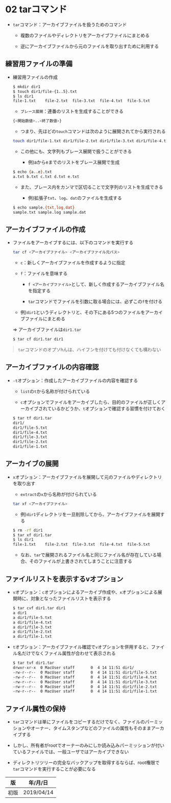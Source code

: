 02 tarコマンド
=============

* `tar`コマンド：アーカイブファイルを扱うためのコマンド

  * 複数のファイルやディレクトリをアーカイブファイルにまとめる

  * 逆にアーカイブファイルから元のファイルを取り出すために利用する



## 練習用ファイルの準備

* 練習用ファイルの作成

  ```bash
  $ mkdir dir1
  $ touch dir1/file-{1..5}.txt
  $ ls dir1
  file-1.txt	file-2.txt	file-3.txt	file-4.txt	file-5.txt
  ```

  * `ブレース展開`：連番のリストを生成することができる

  ```bash
  {<開始数値>..<終了数値>}
  ```

  * つまり、先ほどの`touch`コマンドは次のように展開されてから実行される

  ```bash
  touch dir1/file-1.txt	dir1/file-2.txt	dir1/file-3.txt	dir1/file-4.txt	dir1/file-5.txt
  ```

  * この他にも、文字列もブレース展開で扱うことができる

    * 例)aからeまでのリストをブレース展開で生成

  ```bash
  $ echo {a..e}.txt
  a.txt b.txt c.txt d.txt e.txt
  ```

  * また、ブレース内をカンマで区切ることで文字列のリストを生成できる

    * 例)拡張子`txt`、`log`、`dat`のファイルを生成する

  ```bash
  $ echo sample.{txt,log,dat}
  sample.txt sample.log sample.dat
  ```



## アーカイブファイルの作成

* ファイルをアーカイブするには、以下のコマンドを実行する

  ```bash
  tar cf <アーカイブファイル> <アーカイブファイル元パス>
  ```

  * `c`：新しくアーカイブファイルを作成するように指定

  * `f`：ファイルを意味する

    * `f <アーカイブファイル>`として、新しく作成するアーカイブファイル名を指定する

    * `tar`コマンドでファイルを引数に取る場合には、必ずこの`f`を付ける

  * 例)`dir1`というディレクトリと、その下にある5つのファイルをアーカイブファイルにまとめる

  => アーカイブファイルは`dir1.tar`

  ```bash
  $ tar cf dir1.tar dir1
  ```

> `tar`コマンドのオプソhんは、ハイフンを付けても付けなくても構わない



## アーカイブファイルの内容確認

* `-t`オプション：作成したアーカイブファイルの内容を確認する

  * `list`の`t`から名称が付けられている

  * `c`オプションでファイルをアーカイブしたら、目的のファイルが正しくアーカイブされているかどうか、`t`オプションで確認する習慣を付けておく

  ```bash
  $ tar tf dir1.tar
  dir1/
  dir1/file-5.txt
  dir1/file-4.txt
  dir1/file-3.txt
  dir1/file-2.txt
  dir1/file-1.txt
  ```



## アーカイブの展開

* `x`オプション：アーカイブファイルを展開して元のファイルやディレクトリを取り出す

  * `extract`の`x`から名称が付けられている

  ```bash
  tar xf <アーカイブファイル>
  ```

  * 例)`dir1`ディレクトリを一旦削除してから、アーカイブファイルを展開する

  ```bash
  $ rm -rf dir1
  $ tar xf dir1.tar
  $ ls dir1
  file-1.txt	file-2.txt	file-3.txt	file-4.txt	file-5.txt
  ```

  * なお、`tar`で展開されるファイル名と同じファイル名が存在している場合、そのファイルが上書きされてしまうことに注意する



## ファイルリストを表示するvオプション

* `v`オプション：`c`オプションによるアーカイブ作成や、`x`オプションによる展開時に、対象となったファイルリストを表示する

  ```bash
  $ tar cvf dir1.tar dir1
  a dir1
  a dir1/file-5.txt
  a dir1/file-4.txt
  a dir1/file-3.txt
  a dir1/file-2.txt
  a dir1/file-1.txt
  ```

* `t`オプション：アーカイブファイル確認で`v`オプションを併用すると、ファイル名だけでなくファイル属性が合わせて表示される

  ```bash
  $ tar tvf dir1.tar
  drwxr-xr-x  0 MacUser staff       0  4 14 11:51 dir1/
  -rw-r--r--  0 MacUser staff       0  4 14 11:51 dir1/file-5.txt
  -rw-r--r--  0 MacUser staff       0  4 14 11:51 dir1/file-4.txt
  -rw-r--r--  0 MacUser staff       0  4 14 11:51 dir1/file-3.txt
  -rw-r--r--  0 MacUser staff       0  4 14 11:51 dir1/file-2.txt
  -rw-r--r--  0 MacUser staff       0  4 14 11:51 dir1/file-1.txt
  ```



## ファイル属性の保持

* `tar`コマンドは単にファイルをコピーするだけでなく、ファイルのパーミッションやオーナー、タイムスタンプなどのファイルの属性もそのままアーカイブする

* しかし、所有者がrootでオーナーのみにしか読み込みパーミッションが付いているファイルでは、一般ユーザではアーカイブできない

* ディレクトリツリーの完全なバックアップを取得するならば、root権限で`tar`コマンドを実行することが必要になる



| 版 |  年/月/日 |
|----|----------|
|初版|2019/04/14|
